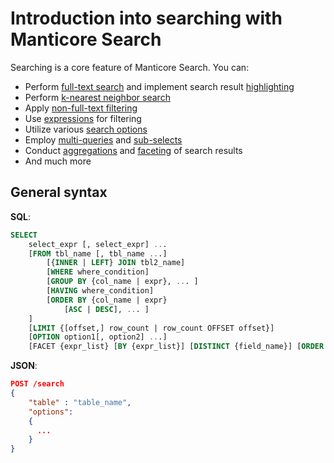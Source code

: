 # Introduction into searching with Manticore Search

Searching is a core feature of Manticore Search. You can:
* Perform [full-text search](../Searching/Full_text_matching/Basic_usage.md#MATCH) and implement search result [highlighting](../Searching/Highlighting.md)
* Perform [k-nearest neighbor search](../Searching/KNN.md)
* Apply [non-full-text filtering](../Searching/Filters.md)
* Use [expressions](../Searching/Expressions.md) for filtering
* Utilize various [search options](../Searching/Options.md)
* Employ [multi-queries](../Searching/Multi-queries.md) and [sub-selects](../Searching/Sub-selects.md)
* Conduct [aggregations](../Searching/Grouping.md) and [faceting](../Searching/Faceted_search.md) of search results
* And much more

## General syntax

**SQL**:
```sql
SELECT
    select_expr [, select_expr] ...
    [FROM tbl_name [, tbl_name ...]
        [{INNER | LEFT} JOIN tbl2_name]
        [WHERE where_condition]
        [GROUP BY {col_name | expr}, ... ]
        [HAVING where_condition]
        [ORDER BY {col_name | expr}
            [ASC | DESC], ... ]
    ]
    [LIMIT {[offset,] row_count | row_count OFFSET offset}]
    [OPTION option1[, option2] ...]
    [FACET {expr_list} [BY {expr_list}] [DISTINCT {field_name}] [ORDER BY {expr | FACET()} {ASC | DESC}] [LIMIT [offset,] count]]

```

**JSON**:
```json
POST /search
{
    "table" : "table_name",
    "options":
    {
      ...
    }
}
```
<!-- proofread -->

